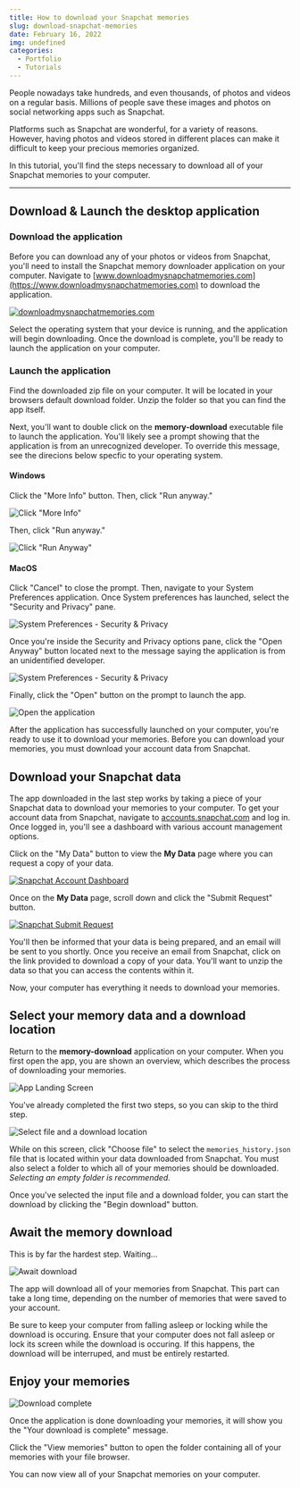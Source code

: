 ```yaml
---
title: How to download your Snapchat memories
slug: download-snapchat-memories
date: February 16, 2022
img: undefined
categories: 
  - Portfolio
  - Tutorials
---
```


People nowadays take hundreds, and even thousands, of photos and videos on a regular basis. Millions of people save these images and photos on social networking apps such as Snapchat.


Platforms such as Snapchat are wonderful, for a variety of reasons. However, having photos and videos stored in different places can make it difficult to keep your precious memories organized.

<!--more-->

In this tutorial, you'll find the steps necessary to download all of your Snapchat memories to your computer.

<!-- ### Table of Contents
1. Download & Launch the application
   1. Download the application
   2. Launch the application
2. Download your Snapchat data
3. Select your memory data and a download location
4. Await your download
5. Enjoy your memories -->

---

## Download & Launch the desktop application

### Download the application

Before you can download any of your photos or videos from Snapchat, you'll need to install the Snapchat memory downloader application on your computer. Navigate to [www.downloadmysnapchatmemories.com](https://www.downloadmysnapchatmemories.com) to download the application.

[![downloadmysnapchatmemories.com](/blog-images/memory-download/memory-downloader-site.png)](https://www.downloadmysnapchatmemories.com)

Select the operating system that your device is running, and the application will begin downloading. Once the download is complete, you'll be ready to launch the application on your computer.

### Launch the application

Find the downloaded zip file on your computer. It will be located in your browsers default download folder. Unzip the folder so that you can find the app itself.

<!-- TODO: DELETE OR USE -->
<!-- ![Unzip Memory Downloader application](/blog-images/memory-download/unzip-memory-downloader.gif) -->

Next, you'll want to double click on the **memory-download** executable file to launch the application. You'll likely see a prompt showing that the application is from an unrecognized developer. To override this message, see the direcions below specfic to your operating system.

#### Windows

Click the "More Info" button. Then, click "Run anyway."

![Click "More Info"](/blog-images/memory-download/windows-protected-1.PNG)

Then, click "Run anyway."

![Click "Run Anyway"](/blog-images/memory-download/windows-protected-2.PNG)

<!-- TODO: change this to something like below, so it has images side-by-side on larger displays -->
<!-- Click the "More Info" button. Then, click "Run anyway."

<div align="center" class="grid md:grid-cols-2">
  <div class="md:col-span-1">
    <img src="/blog-images/memory-download/windows-protected-1.PNG">
  </div>
  <div class="md:col-span-1">
    <img src="/blog-images/memory-download/windows-protected-2.PNG">
  </div>
</div> -->

<!-- 
| ![Click "More Info"](/blog-images/memory-download/windows-protected-1.PNG) | ![Click "Run Anyway"](/blog-images/memory-download/windows-protected-2.PNG) |
| -- | -- |
| | | -->

#### MacOS

Click "Cancel" to close the prompt. Then, navigate to your System Preferences application. Once System preferences has launched, select the "Security and Privacy" pane.

![System Preferences - Security & Privacy](/blog-images/memory-download/system-preferences-security-privacy.png)

Once you're inside the Security and Privacy options pane, click the "Open Anyway" button located next to the message saying the application is from an unidentified developer.

![System Preferences - Security & Privacy](/blog-images/memory-download/system-preferences-open-anyway.png)

Finally, click the "Open" button on the prompt to launch the app.

<!-- <div align="center">
  <img src="/blog-images/memory-download/open.png" alt="Click open" width="25%" height="auto" />
</div> -->
![Open the application](/blog-images/memory-download/open.png)

After the application has successfully launched on your computer, you're ready to use it to download your memories. Before you can download your memories, you must download your account data from Snapchat.

## Download your Snapchat data

The app downloaded in the last step works by taking a piece of your Snapchat data to download your memories to your computer. To get your account data from Snapchat, navigate to [accounts.snapchat.com](http://accounts.snapchat.com) and log in. Once logged in, you'll see a dashboard with various account management options.

Click on the "My Data" button to view the **My Data** page where you can request a copy of your data.

[![Snapchat Account Dashboard](/blog-images/memory-download/snapchat-account-dashboard.png)](http://accounts.snapchat.com/accounts/welcome)

Once on the **My Data** page, scroll down and click the "Submit Request" button.

[![Snapchat Submit Request](/blog-images/memory-download/snapchat-submit-request.png)](http://accounts.snapchat.com/accounts/downloadmydata)

You'll then be informed that your data is being prepared, and an email will be sent to you shortly. Once you receive an email from Snapchat, click on the link provided to download a copy of your data. You'll want to unzip the data so that you can access the contents within it.

Now, your computer has everything it needs to download your memories.

## Select your memory data and a download location

Return to the **memory-download** application on your computer. When you first open the app, you are shown an overview, which describes the process of downloading your memories.

![App Landing Screen](/blog-images/memory-download/app-screen-0.png)

You've already completed the first two steps, so you can skip to the third step.

![Select file and a download location](/blog-images/memory-download/app-screen-3.png)

While on this screen, click "Choose file" to select the `memories_history.json` file that is located within your data downloaded from Snapchat. You must also select a folder to which all of your memories should be downloaded. *Selecting an empty folder is recommended.*

<!-- #### Advanced options

You may click the "Additional settings" button to view more advanced download options. More information can be found by hovering over the options themselves. -->


Once you've selected the input file and a download folder, you can start the download by clicking the "Begin download" button.

## Await the memory download

This is by far the hardest step. Waiting...

![Await download](/blog-images/memory-download/app-screen-4.png)

The app will download all of your memories from Snapchat. This part can take a long time, depending on the number of memories that were saved to your account.

Be sure to keep your computer from falling asleep or locking while the download is occuring.
Ensure that your computer does not fall asleep or lock its screen while the download is occuring. If this happens, the download will be interruped, and must be entirely restarted.

## Enjoy your memories

![Download complete](/blog-images/memory-download/app-screen-5.png)

Once the application is done downloading your memories, it will show you the "Your download is complete" message.

Click the "View memories" button to open the folder containing all of your memories with your file browser.

You can now view all of your Snapchat memories on your computer.